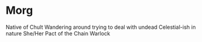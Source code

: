 # Morg
Native of Chult
Wandering around trying to deal with undead
Celestial-ish in nature
She/Her
Pact of the Chain Warlock